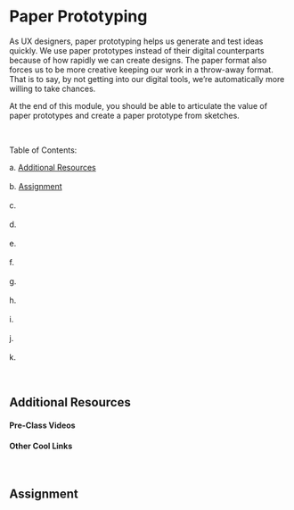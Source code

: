 # Paper Prototyping

As UX designers, paper prototyping helps us generate and test ideas quickly. We use paper prototypes instead of their digital counterparts because of how rapidly we can create designs. The paper format also forces us to be more creative keeping our work in a throw-away format. That is to say, by not getting into our digital tools, we’re automatically more willing to take chances.

At the end of this module, you should be able to articulate the value of paper prototypes and create a paper prototype from sketches.

<br>

Table of Contents:  

a. [Additional Resources](#Additional-Resources) <br>  
b. [Assignment](#Assignment) <br>  
c. [](#) <br>  
d. [](#) <br>  
e. [](#) <br>  
f. [](#) <br>  
g. [](#) <br>  
h. [](#) <br>  
i. [](#) <br>  
j. [](#) <br>  
k. [](#) <br>  

<br>


## Additional Resources

#### Pre-Class Videos

#### Other Cool Links

<br>

## Assignment
 

<br>

## 

